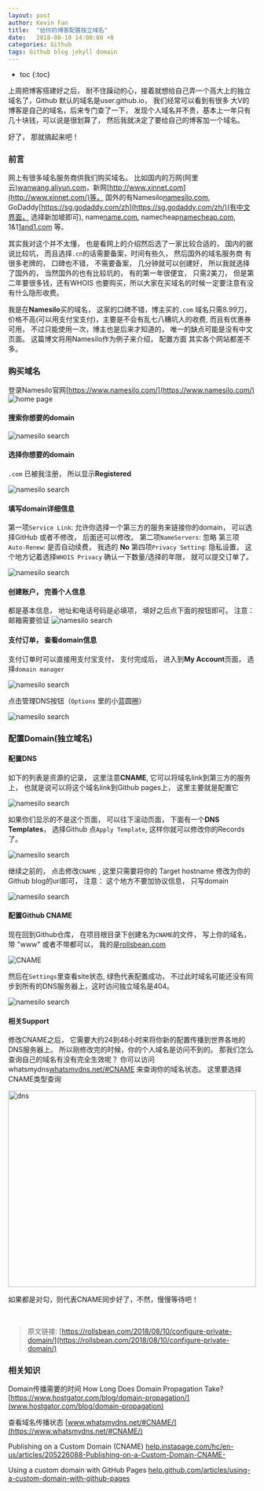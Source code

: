 ```yaml
---
layout: post
author: Kevin Fan
title:  "给你的博客配置独立域名"
date:   2018-08-10 14:00:00 +8
categories: Github
tags: Github blog jekyll domain 
---
```


* toc
{:toc}

上周把博客搭建好之后， 耐不住躁动的心，接着就想给自己弄一个高大上的独立域名了，Github 默认的域名是user.github.io， 我们经常可以看到有很多
大V的博客是自己的域名，后来专门查了一下， 发现个人域名并不贵，基本上一年只有几十块钱，可以说是很划算了， 然后我就决定了要给自己的博客加一个域名。

好了， 那就搞起来吧！


<!-- more -->

### 前言

网上有很多域名服务商供我们购买域名。 比如国内的万网(阿里云)[wanwang.aliyun.com](https://wanwang.aliyun.com/)，新网[http://www.xinnet.com](http://www.xinnet.com/)等，
国外的有Namesilo[namesilo.com](https://www.namesilo.com/), 
GoDaddy[https://sg.godaddy.com/zh](https://sg.godaddy.com/zh/)(有中文界面， 选择新加坡即可), name[name.com](https://www.name.com/), namecheap[namecheap.com](https://www.namecheap.com/),
1&1[1and1.com](https://www.1and1.com/) 等。

其实我对这个并不太懂， 也是看网上的介绍然后选了一家比较合适的， 国内的据说比较坑， 而且选择`.cn`的话需要备案，时间有些久， 然后国外的域名服务商
有很多老牌的， 口碑也不错， 不需要备案， 几分钟就可以创建好， 所以我就选择了国外的， 当然国外的也有比较坑的， 有的第一年很便宜， 只需2美刀， 
但是第二年要很多钱，还有WHOIS 也要购买，所以大家在买域名的时候一定要注意有没有什么隐形收费。 

我是在**Namesilo**买的域名， 这家的口碑不错，博主买的`.com` 域名只需8.99刀，价格不高(可以用支付宝支付)，主要是不会有乱七八糟坑人的收费,
而且有优惠券可用， 不过只能使用一次，博主也是后来才知道的， 唯一的缺点可能是没有中文页面。 这篇博文将用Namesilo作为例子来介绍， 配置方面
其实各个网站都差不多。

### 购买域名

登录Namesilo官网[https://www.namesilo.com/](https://www.namesilo.com/)
![home page](../images/namesilo/namesilo%20homepage.jpg)

#### 搜索你想要的domain

![namesilo search ](../images/namesilo/namesilo%20search.jpg)

#### 选择你想要的domain

`.com` 已被我注册， 所以显示**Registered**

![namesilo search ](../images/namesilo/namesilo%20search%20result.jpg)

#### 填写domain详细信息

第一项`Service Link`: 允许你选择一个第三方的服务来链接你的domain， 可以选择GitHub 或者不修改， 后面还可以修改。
第二项`NameServers`: 忽略
第三项`Auto-Renew`: 是否自动续费， 我选的 **No**
第四项`Privacy Setting`: 隐私设置， 这个地方记着选择`WHOIS Privacy`
确认一下数量/选择的年限， 就可以提交订单了。

![namesilo search ](../images/namesilo/domain%20config.jpg)

#### 创建账户， 完善个人信息

都是基本信息， 地址和电话号码是必填项， 填好之后点下面的按钮即可。 注意： 邮箱需要验证
![namesilo search ](../images/namesilo/create%20account.jpg)


#### 支付订单， 查看domain信息

支付订单时可以直接用支付宝支付， 支付完成后， 进入到**My Account**页面， 选择`domain manager`

![namesilo search ](../images/namesilo/account%20page.jpg)

点击管理DNS按钮（`Options` 里的小蓝圆圈）

![namesilo search ](../images/namesilo/account%20pre-manager.jpg)

### 配置Domain(独立域名)

#### 配置DNS

如下的列表是资源的记录， 这里注意**CNAME**, 它可以将域名link到第三方的服务上， 也就是说可以将这个域名link到Github pages上， 这里主要就是配置它

![namesilo search ](../images/namesilo/manage%20page.jpg)

如果你们显示的不是这个页面， 可以往下滚动页面， 下面有一个**DNS Templates**， 选择Github 点`Apply Template`, 这样你就可以修改你的Records了。

![namesilo search ](../images/namesilo/github%20template.jpg)

继续之前的， 点击修改`CNAME` , 这里只需要将你的 Target hostname 修改为你的Github blog的url即可， 注意： 这个地方不要加协议信息， 只写domain

![namesilo search ](../images/namesilo/cname%20update.jpg)

#### 配置Github CNAME

现在回到Github仓库， 在项目根目录下创建名为`CNAME`的文件， 写上你的域名， 带 "www" 或者不带都可以， 我的是[rollsbean.com](rollsbean.com)

<img alt="CNAME" src="../images/namesilo/github CNAME.jpg" />

然后在`Settings`里查看site状态, 绿色代表配置成功， 不过此时域名可能还没有同步到所有的DNS服务器上，这时访问独立域名是404。

![namesilo search ](../images/namesilo/GitHub%20page%20site.jpg)

#### 相关Support

修改CNAME之后， 它需要大约24到48小时来将你新的配置传播到世界各地的DNS服务器上。 所以刚修改完的时候，你的个人域名是访问不到的。
那我们怎么查询自己的域名有没有完全生效呢？ 你可以访问 whatsmydns[whatsmydns.net/#CNAME](https://www.whatsmydns.net/#CNAME) 
来查询你的域名状态。 这里要选择CNAME类型查询

<img alt="dns" src='../images/namesilo/dns progagation check.jpg' width='100%' height='400px'/>

如果都是对勾，则代表CNAME同步好了，不然，慢慢等待吧！

<br>

>原文链接: [https://rollsbean.com/2018/08/10/configure-private-domain/](https://rollsbean.com/2018/08/10/configure-private-domain/)

### 相关知识

Domain传播需要的时间 How Long Does Domain Propagation Take? 
[https://www.hostgator.com/blog/domain-propagation/](www.hostgator.com/blog/domain-propagation)

查看域名传播状态 [www.whatsmydns.net/#CNAME/](https://www.whatsmydns.net/#CNAME/)

Publishing on a Custom Domain (CNAME) 
[help.instapage.com/hc/en-us/articles/205226088-Publishing-on-a-Custom-Domain-CNAME-](https://help.instapage.com/hc/en-us/articles/205226088-Publishing-on-a-Custom-Domain-CNAME-)

Using a custom domain with GitHub Pages [help.github.com/articles/using-a-custom-domain-with-github-pages](https://help.github.com/articles/using-a-custom-domain-with-github-pages/)

